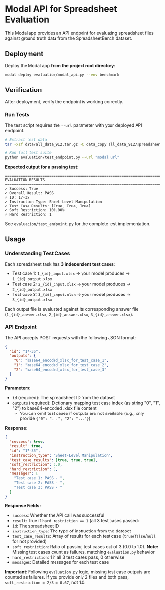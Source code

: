 # Modal API for Spreadsheet Evaluation

This Modal app provides an API endpoint for evaluating spreadsheet files against ground truth data from the SpreadsheetBench dataset.

## Deployment

Deploy the Modal app **from the project root directory**:

```bash
modal deploy evaluation/modal_api.py --env benchmark
```

## Verification

After deployment, verify the endpoint is working correctly.

### Run Tests

The test script requires the `--url` parameter with your deployed API endpoint.

```bash
# Extract test data
tar -xzf data/all_data_912.tar.gz -C data_copy all_data_912/spreadsheet/17-35/

# Run full test suite
python evaluation/test_endpoint.py --url "modal url"

```

**Expected output for a passing test:**
```
================================================================================
EVALUATION RESULTS
================================================================================
✓ Success: True
✓ Overall Result: PASS
✓ ID: 17-35
✓ Instruction Type: Sheet-Level Manipulation
✓ Test Case Results: [True, True, True]
✓ Soft Restriction: 100.00%
✓ Hard Restriction: 1
```

See `evaluation/test_endpoint.py` for the complete test implementation.

## Usage

### Understanding Test Cases

Each spreadsheet task has **3 independent test cases**:
- Test case 1: `1_{id}_input.xlsx` → your model produces → `1_{id}_output.xlsx`
- Test case 2: `2_{id}_input.xlsx` → your model produces → `2_{id}_output.xlsx`
- Test case 3: `3_{id}_input.xlsx` → your model produces → `3_{id}_output.xlsx`

Each output file is evaluated against its corresponding answer file (`1_{id}_answer.xlsx`, `2_{id}_answer.xlsx`, `3_{id}_answer.xlsx`).

### API Endpoint

The API accepts POST requests with the following JSON format:

```json
{
  "id": "17-35",
  "outputs": {
    "0": "base64_encoded_xlsx_for_test_case_1",
    "1": "base64_encoded_xlsx_for_test_case_2",
    "2": "base64_encoded_xlsx_for_test_case_3"
  }
}
```

**Parameters:**
- `id` (required): The spreadsheet ID from the dataset
- `outputs` (required): Dictionary mapping test case index (as string "0", "1", "2") to base64-encoded .xlsx file content
  - You can omit test cases if outputs are not available (e.g., only provide `{"0": "...", "2": "..."}`)

**Response:**
```json
{
  "success": true,
  "result": true,
  "id": "17-35",
  "instruction_type": "Sheet-Level Manipulation",
  "test_case_results": [true, true, true],
  "soft_restriction": 1.0,
  "hard_restriction": 1,
  "messages": [
    "Test case 1: PASS - ",
    "Test case 2: PASS - ",
    "Test case 3: PASS - "
  ]
}
```

**Response Fields:**
- `success`: Whether the API call was successful
- `result`: True if `hard_restriction == 1` (all 3 test cases passed)
- `id`: The spreadsheet ID
- `instruction_type`: The type of instruction from the dataset
- `test_case_results`: Array of results for each test case (`true`/`false`/`null` for not provided)
- `soft_restriction`: Ratio of passing test cases out of 3 (0.0 to 1.0). **Note:** Missing test cases count as failures, matching `evaluation.py` behavior
- `hard_restriction`: 1 if all 3 test cases pass, 0 otherwise
- `messages`: Detailed messages for each test case

**Important:** Following `evaluation.py` logic, missing test case outputs are counted as failures. If you provide only 2 files and both pass, `soft_restriction = 2/3 = 0.67`, not 1.0.
